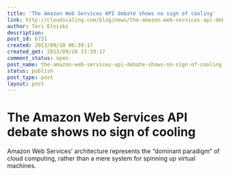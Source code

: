 ```yaml
---
title: 'The Amazon Web Services API debate shows no sign of cooling'
link: http://cloudscaling.com/blog/news/the-amazon-web-services-api-debate-shows-no-sign-of-cooling/
author: Teri Elniski
description: 
post_id: 6731
created: 2013/09/10 06:39:17
created_gmt: 2013/09/10 13:39:17
comment_status: open
post_name: the-amazon-web-services-api-debate-shows-no-sign-of-cooling
status: publish
post_type: post
layout: post
---
```


# The Amazon Web Services API debate shows no sign of cooling

Amazon Web Services’ architecture represents the “dominant paradigm” of cloud computing, rather than a mere system for spinning up virtual machines.
